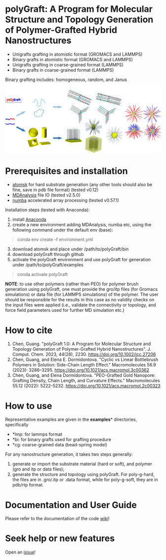 # polyGraft: A Program for Molecular Structure and Topology Generation of Polymer-Grafted Hybrid Nanostructures

- Unigrafts grafting in atomistic format (GROMACS and LAMMPS)
- Binary grafts in atomistic format (GROMACS and LAMMPS)
- Unigrafts grafting in coarse-grained format (LAMMPS)
- Binary grafts in coarse-grained format (LAMMPS)
  
Binary grafting includes: homogeneous, random, and Janus
  
<img src="polyGraft.jpg" alt="drawing" width="800"/>

# Prerequisites and installation
- [atomsk](https://atomsk.univ-lille.fr/) for hard substrate generation (any other tools should also be fine, save in pdb file format) (tested v0.12)
- [MDAnalysis](https://www.mdanalysis.org/) file IO (tested v2.5.0)
- [numba](https://numba.pydata.org/) accelerated array processing (tested v0.57.1)

Installation steps (tested with Anaconda):
1. install [Anaconda](https://anaconda.org/)
2. create a new environment adding MDAnalysis, numba etc, using the following command under the default env (base):
> conda env create -f environment.yml
3. download atomsk and place under /path/to/polyGraft/bin
4. download polyGraft through github
5. activate the polyGraft environment and use polyGraft for generation under /path/to/polyGraft/examples
> conda activate polyGraft

**NOTE**: to use other polymers (rather than PEO) for polymer brush generation using polyGraft, one must provide the gro/itp files (for Gromacs simulations) or data file (for LAMMPS simulations) of the polymer. The user should be responsible for the results in this case as no validity checks on the input files were applied (i.e., validate the connectivity or topology, and force field parameters used for further MD simulation etc.)

# How to cite
1. Chen, Guang. "polyGraft 1.0: A Program for Molecular Structure and Topology Generation of Polymer-Grafted Hybrid Nanostructures". J. Comput. Chem. 2023, 44(28), 2230. https://doi.org/10.1002/jcc.27206
2. Chen, Guang, and Elena E. Dormidontova. "Cyclic vs Linear Bottlebrush Polymers in Solution: Side-Chain Length Effect." Macromolecules 56.9 (2023): 3286–3295. https://doi.org/10.1021/acs.macromol.3c00362
3. Chen, Guang, and Elena Dormidontova. "PEO-Grafted Gold Nanopore: Grafting Density, Chain Length, and Curvature Effects." Macromolecules 55.12 (2022): 5222-5232. https://doi.org/10.1021/acs.macromol.2c00323

# How to use
Representative examples are given in the **examples*** directories, specifically
- *lmp: for lammps format
- *bi: for binary grafts used for grafting procedure
- *cg: coarse-grained data (bead-spring model)

For any nanostructure generation, it takes two steps generally:
1. generate or import the substrate material (hard or soft), and polymer (gro and itp or data files);
2. generate the structure and topology using polyGraft. For poly-g-hard, the files are in .gro/.itp or .data format, while for poly-g-soft, they are in pdb/rtp format.

# Documentation and User Guide
Please refer to the documentation of the code [wiki](https://github.com/nanogchen/polyGraft/wiki)!

# Seek help or new features
Open an [issue](https://github.com/nanogchen/polyGraft/issues)!
